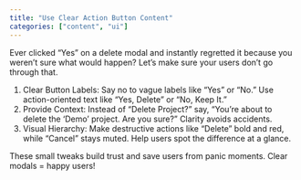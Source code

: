 ```yaml
---
title: "Use Clear Action Button Content"
categories: ["content", "ui"]
---
```


Ever clicked “Yes” on a delete modal and instantly regretted it because you weren’t sure what would happen? Let’s make sure your users don’t go through that.

1. Clear Button Labels: Say no to vague labels like “Yes” or “No.” Use action-oriented text like “Yes, Delete” or “No, Keep It.”
2. Provide Context: Instead of “Delete Project?” say, “You’re about to delete the ‘Demo’ project. Are you sure?” Clarity avoids accidents.
3. Visual Hierarchy: Make destructive actions like “Delete” bold and red, while “Cancel” stays muted. Help users spot the difference at a glance.

These small tweaks build trust and save users from panic moments. Clear modals = happy users!
